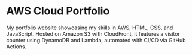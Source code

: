 # AWS Cloud Portfolio

My portfolio website showcasing my skills in AWS, HTML, CSS, and JavaScript. Hosted on Amazon S3 with CloudFront, it features a visitor counter using DynamoDB and Lambda, automated with CI/CD via GitHub Actions.
